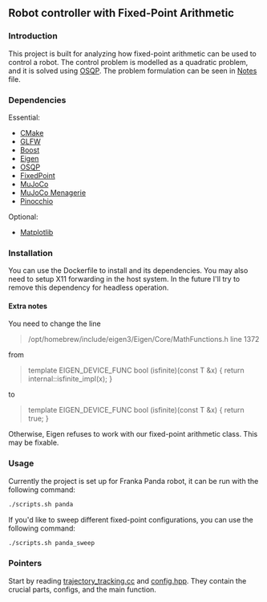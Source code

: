 ## Robot controller with Fixed-Point Arithmetic

### Introduction
This project is built for analyzing how fixed-point arithmetic can be used to control a robot. The control problem is modelled as a quadratic problem, and it is solved using [OSQP](https://osqp.org/). The problem formulation can be seen in [Notes](Notes.pdf) file.

### Dependencies
Essential:
- [CMake](https://cmake.org/)
- [GLFW](https://www.glfw.org/)
- [Boost](https://www.boost.org/)
- [Eigen](https://eigen.tuxfamily.org/dox/GettingStarted.html)
- [OSQP](https://osqp.org/)
- [FixedPoint](https://github.com/alpylmz/FixedPoint)
- [MuJoCo](http://www.mujoco.org/)
- [MuJoCo Menagerie](https://github.com/alpylmz/mujoco_menagerie)
- [Pinocchio](https://stack-of-tasks.github.io/pinocchio/)

Optional:
- [Matplotlib](https://matplotlib.org/)

### Installation
You can use the Dockerfile to install and its dependencies. You may also need to setup X11 forwarding in the host system. In the future I'll try to remove this dependency for headless operation.


#### Extra notes
You need to change the line 
> /opt/homebrew/include/eigen3/Eigen/Core/MathFunctions.h line 1372

from
> template<typename T> EIGEN_DEVICE_FUNC bool (isfinite)(const T &x) { return internal::isfinite_impl(x); }

to
> template<typename T> EIGEN_DEVICE_FUNC bool (isfinite)(const T &x) { return true; }

Otherwise, Eigen refuses to work with our fixed-point arithmetic class. This may be fixable.

### Usage
Currently the project is set up for Franka Panda robot, it can be run with the following command:
```bash
./scripts.sh panda
```

If you'd like to sweep different fixed-point configurations, you can use the following command:
```bash
./scripts.sh panda_sweep
```

### Pointers
Start by reading [trajectory_tracking.cc](src/trajectory_tracking.cc) and [config.hpp](include/config.hpp). They contain the crucial parts, configs, and the main function.
